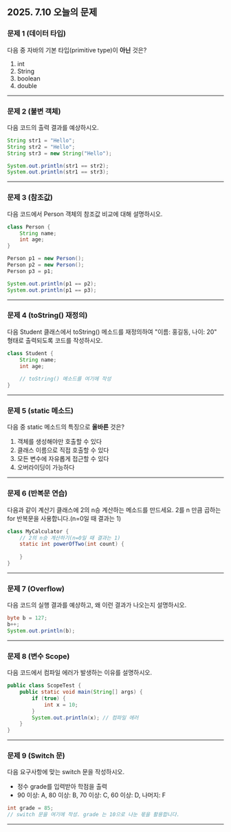 ## 2025. 7.10 오늘의 문제

### 문제 1 (데이터 타입)
다음 중 자바의 기본 타입(primitive type)이 **아닌** 것은?
1. int
2. String
3. boolean
4. double

---

### 문제 2 (불변 객체)
다음 코드의 출력 결과를 예상하시오.
```java
String str1 = "Hello";
String str2 = "Hello";
String str3 = new String("Hello");

System.out.println(str1 == str2);
System.out.println(str1 == str3);
```

---

### 문제 3 (참조값)
다음 코드에서 Person 객체의 참조값 비교에 대해 설명하시오.
```java
class Person {
    String name;
    int age;
}

Person p1 = new Person();
Person p2 = new Person();
Person p3 = p1;

System.out.println(p1 == p2);
System.out.println(p1 == p3);
```

---

### 문제 4 (toString() 재정의)
다음 Student 클래스에서 toString() 메소드를 재정의하여 "이름: 홍길동, 나이: 20" 형태로 출력되도록 코드를 작성하시오.
```java
class Student {
    String name;
    int age;
     
    // toString() 메소드를 여기에 작성
}
```

---

### 문제 5 (static 메소드)
다음 중 static 메소드의 특징으로 **올바른** 것은?
1. 객체를 생성해야만 호출할 수 있다
2. 클래스 이름으로 직접 호출할 수 있다
3. 모든 변수에 자유롭게 접근할 수 있다
4. 오버라이딩이 가능하다

---

### 문제 6 (반복문 연습)
다음과 같이 계산기 클래스에 2의 n승 계산하는 메소드를 만드세요.
2를 n 만큼 곱하는 for 반복문을 사용합니다.(n=0일 때 결과는 1)

```java
class MyCalculator {
    // 2의 n승 계산하기(n=0일 때 결과는 1)
    static int powerOfTwo(int count) {  
     
    }
}
```
---

### 문제 7 (Overflow)
다음 코드의 실행 결과를 예상하고, 왜 이런 결과가 나오는지 설명하시오.
```java
byte b = 127;
b++;
System.out.println(b);
```

---

### 문제 8 (변수 Scope)
다음 코드에서 컴파일 에러가 발생하는 이유를 설명하시오.
```java
public class ScopeTest {
    public static void main(String[] args) {
        if (true) {
            int x = 10;
        }
        System.out.println(x); // 컴파일 에러
    }
}
```
---

### 문제 9 (Switch 문)
다음 요구사항에 맞는 switch 문을 작성하시오.
- 정수 grade를 입력받아 학점을 출력
- 90 이상: A, 80 이상: B, 70 이상: C, 60 이상: D, 나머지: F

```java
int grade = 85;
// switch 문을 여기에 작성. grade 는 10으로 나눈 몫을 활용합니다.
```
---

